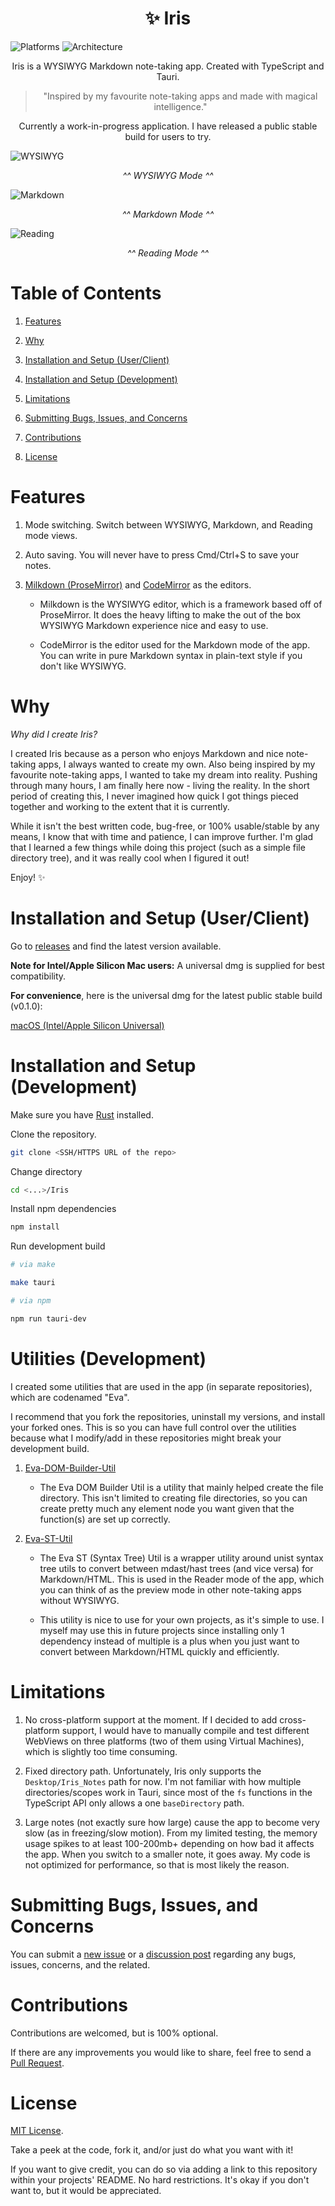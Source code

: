 <h1 align="center">✨ Iris</h1>

![Platforms](https://img.shields.io/badge/Platforms-macOS-lightgrey) ![Architecture](https://img.shields.io/badge/Architecture-x64%20%7C%20arm64-lightgrey)

<p align="center">Iris is a WYSIWYG Markdown note-taking app. Created with TypeScript and Tauri.</p>

> <p align="center">"Inspired by my favourite note-taking apps and made with magical intelligence."</p>

<p align="center">Currently a work-in-progress application. I have released a public stable build for users to try.</p> 

![WYSIWYG](/screenshots/wysiwyg.png)

<p align="center"><i>^^ WYSIWYG Mode ^^ </i></p>

![Markdown](/screenshots/markdown.png)

<p align="center"><i>^^ Markdown Mode ^^ </i></p>

![Reading](/screenshots/reading.png)

<p align="center"><i>^^ Reading Mode ^^ </i></p>

# Table of Contents

1. [Features](#features)

2. [Why](#why)

3. [Installation and Setup (User/Client)](#installation-and-setup-userclient)

4. [Installation and Setup (Development)](#installation-and-setup-development)

5. [Limitations](#limitations)

6. [Submitting Bugs, Issues, and Concerns](#submitting-bugs-issues-and-concerns)

7. [Contributions](#contributions)

8. [License](#license)

# Features

1. Mode switching. Switch between WYSIWYG, Markdown, and Reading mode views. 

2. Auto saving. You will never have to press Cmd/Ctrl+S to save your notes.

3. [Milkdown (ProseMirror)](https://milkdown.dev/) and [CodeMirror](https://codemirror.net/) as the editors. 

    - Milkdown is the WYSIWYG editor, which is a framework based off of ProseMirror. It does the heavy lifting to make the out of the box WYSIWYG Markdown experience nice and easy to use.

    - CodeMirror is the editor used for the Markdown mode of the app. You can write in pure Markdown syntax in plain-text style if you don't like WYSIWYG. 

# Why

*Why did I create Iris?*

I created Iris because as a person who enjoys Markdown and nice note-taking apps, I always wanted to create my own. Also being inspired by my favourite note-taking apps, I wanted to take my dream into reality. Pushing through many hours, I am finally here now - living the reality. In the short period of creating this, I never imagined how quick I got things pieced together and working to the extent that it is currently.

While it isn't the best written code, bug-free, or 100% usable/stable by any means, I know that with time and patience, I can improve further. I'm glad that I learned a few things while doing this project (such as a simple file directory tree), and it was really cool when I figured it out!

Enjoy! ✨

# Installation and Setup (User/Client)

Go to [releases](https://github.com/alexwkleung/Iris/releases) and find the latest version available.

**Note for Intel/Apple Silicon Mac users:** A universal dmg is supplied for best compatibility.

**For convenience**, here is the universal dmg for the latest public stable build (v0.1.0):

[macOS (Intel/Apple Silicon Universal)]()

# Installation and Setup (Development)

Make sure you have [Rust](https://www.rust-lang.org/tools/install) installed. 

Clone the repository.

```bash 
git clone <SSH/HTTPS URL of the repo>
```

Change directory 

```bash
cd <...>/Iris
```

Install npm dependencies

```bash
npm install 
```

Run development build

```bash
# via make 

make tauri

# via npm

npm run tauri-dev
```

# Utilities (Development)

I created some utilities that are used in the app (in separate repositories), which are codenamed "Eva". 

I recommend that you fork the repositories, uninstall my versions, and install your forked ones. This is so you can have full control over the utilities because what I modify/add in these repositories might break your development build.

1. [Eva-DOM-Builder-Util](https://github.com/alexwkleung/Eva-DOM-Builder-Util)

    - The Eva DOM Builder Util is a utility that mainly helped create the file directory. This isn't limited to creating file directories, so you can create pretty much any element node you want given that the function(s) are set up correctly.

2. [Eva-ST-Util](https://github.com/alexwkleung/Eva-ST-Util)

    - The Eva ST (Syntax Tree) Util is a wrapper utility around unist syntax tree utils to convert between mdast/hast trees (and vice versa) for Markdown/HTML. This is used in the Reader mode of the app, which you can think of as the preview mode in other note-taking apps without WYSIWYG.

    - This utility is nice to use for your own projects, as it's simple to use. I myself may use this in future projects since installing only 1 dependency instead of multiple is a plus when you just want to convert between Markdown/HTML quickly and efficiently.

# Limitations

1. No cross-platform support at the moment. If I decided to add cross-platform support, I would have to manually compile and test different WebViews on three platforms (two of them using Virtual Machines), which is slightly too time consuming. 

2. Fixed directory path. Unfortunately, Iris only supports the `Desktop/Iris_Notes` path for now. I'm not familiar with how multiple directories/scopes work in Tauri, since most of the `fs` functions in the TypeScript API only allows a one `baseDirectory` path.

3. Large notes (not exactly sure how large) cause the app to become very slow (as in freezing/slow motion). From my limited testing, the memory usage spikes to at least 100-200mb+ depending on how bad it affects the app. When you switch to a smaller note, it goes away. My code is not optimized for performance, so that is most likely the reason.

# Submitting Bugs, Issues, and Concerns

You can submit a [new issue](https://github.com/alexwkleung/Iris/issues) or a [discussion post](https://github.com/alexwkleung/Iris/discussions) regarding any bugs, issues, concerns, and the related. 

# Contributions

Contributions are welcomed, but is 100% optional. 

If there are any improvements you would like to share, feel free to send a [Pull Request](https://github.com/alexwkleung/Iris/pulls).

# License 

[MIT License](LICENSE).

Take a peek at the code, fork it, and/or just do what you want with it!

If you want to give credit, you can do so via adding a link to this repository within your projects' README. No hard restrictions. It's okay if you don't want to, but it would be appreciated.